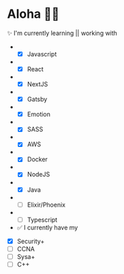 # Aloha 🤙🏽

✨ I'm currently learning || working with
- - [x] Javascript
- - [x] React
- - [x] NextJS
- - [x] Gatsby
- - [x] Emotion
- - [x] SASS
- - [x] AWS
- - [x] Docker
- - [x] NodeJS
- - [x] Java
- - [ ] Elixir/Phoenix
- - [ ] Typescript

- ✅ I currently have my 
- [x] Security+
- [ ] CCNA
- [ ] Sysa+
- [ ] C++
